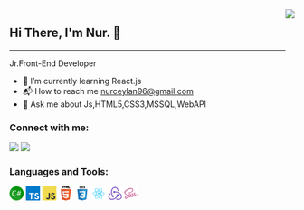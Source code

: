 <img src=" https://media.giphy.com/media/CW27AW0nlp5u0/giphy.gif" align="right" withd="400" height="250">

## Hi There, I'm Nur. :wave:
<hr

Jr.Front-End Developer
- :seedling:  I’m currently learning React.js
- :mailbox_with_mail: How to reach me nurceylan96@gmail.com
- :thought_balloon: Ask me about Js,HTML5,CSS3,MSSQL,WebAPI

### Connect with me:

[<img  width="22" src="https://unpkg.com/simple-icons@v7/icons/linkedin.svg" />][Linkedin]
[<img  width="22" src="https://unpkg.com/simple-icons@v7/icons/twitter.svg" />][twitter]



### Languages and Tools:
<img src=" https://raw.githubusercontent.com/github/explore/80688e429a7d4ef2fca1e82350fe8e3517d3494d/topics/csharp/csharp.png" width="25" height="25">
<img src=" https://raw.githubusercontent.com/github/explore/80688e429a7d4ef2fca1e82350fe8e3517d3494d/topics/typescript/typescript.png" width="25" height="25">
<img src=" https://raw.githubusercontent.com/github/explore/80688e429a7d4ef2fca1e82350fe8e3517d3494d/topics/javascript/javascript.png" width="25" height="25">
<img src=" https://raw.githubusercontent.com/github/explore/80688e429a7d4ef2fca1e82350fe8e3517d3494d/topics/html/html.png" width="25" height="25">
<img src=" https://raw.githubusercontent.com/github/explore/80688e429a7d4ef2fca1e82350fe8e3517d3494d/topics/css/css.png" width="25" height="25">
<img src=" https://raw.githubusercontent.com/github/explore/80688e429a7d4ef2fca1e82350fe8e3517d3494d/topics/react/react.png" width="25" height="25">
<img src=" https://raw.githubusercontent.com/github/explore/80688e429a7d4ef2fca1e82350fe8e3517d3494d/topics/redux/redux.png" width="25" height="25">
<img src=" https://raw.githubusercontent.com/github/explore/80688e429a7d4ef2fca1e82350fe8e3517d3494d/topics/sass/sass.png" width="25" height="25">








[linkedin]: https://www.linkedin.com/in/nurceylann/
[twitter]: https://twitter.com/feslegennce


